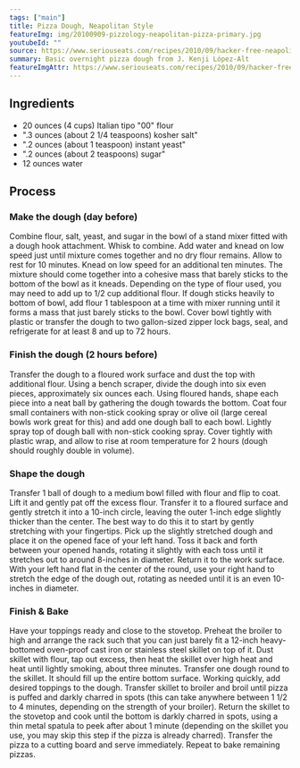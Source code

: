 ```yaml
---
tags: ["main"]
title: Pizza Dough, Neapolitan Style
featureImg: img/20100909-pizzology-neapolitan-pizza-primary.jpg
youtubeId: ""
source: https://www.seriouseats.com/recipes/2010/09/hacker-free-neapolitan-pizza-for-a-home-kitchen-recipe.html
summary: Basic overnight pizza dough from J. Kenji López-Alt
featureImgAttr: https://www.seriouseats.com/recipes/2010/09/hacker-free-neapolitan-pizza-for-a-home-kitchen-recipe.html
---
```


## Ingredients

- 20 ounces (4 cups) Italian tipo "00" flour
- ".3 ounces (about 2 1/4 teaspoons) kosher salt"
- ".2 ounces (about 1 teaspoon) instant yeast"
- ".2 ounces (about 2 teaspoons) sugar"
- 12 ounces water

## Process

### Make the dough (day before)

Combine flour, salt, yeast, and sugar in the bowl of a stand mixer fitted with a dough hook attachment. Whisk to combine. Add water and knead on low speed just until mixture comes together and no dry flour remains. Allow to rest for 10 minutes. Knead on low speed for an additional ten minutes. The mixture should come together into a cohesive mass that barely sticks to the bottom of the bowl as it kneads. Depending on the type of flour used, you may need to add up to 1/2 cup additional flour. If dough sticks heavily to bottom of bowl, add flour 1 tablespoon at a time with mixer running until it forms a mass that just barely sticks to the bowl. Cover bowl tightly with plastic or transfer the dough to two gallon-sized zipper lock bags, seal, and refrigerate for at least 8 and up to 72 hours.

### Finish the dough (2 hours before)

Transfer the dough to a floured work surface and dust the top with additional flour. Using a bench scraper, divide the dough into six even pieces, approximately six ounces each. Using floured hands, shape each piece into a neat ball by gathering the dough towards the bottom. Coat four small containers with non-stick cooking spray or olive oil (large cereal bowls work great for this) and add one dough ball to each bowl. Lightly spray top of dough ball with non-stick cooking spray. Cover tightly with plastic wrap, and allow to rise at room temperature for 2 hours (dough should roughly double in volume).

### Shape the dough

Transfer 1 ball of dough to a medium bowl filled with flour and flip to coat. Lift it and gently pat off the excess flour. Transfer it to a floured surface and gently stretch it into a 10-inch circle, leaving the outer 1-inch edge slightly thicker than the center. The best way to do this it to start by gently stretching with your fingertips. Pick up the slightly stretched dough and place it on the opened face of your left hand. Toss it back and forth between your opened hands, rotating it slightly with each toss until it stretches out to around 8-inches in diameter. Return it to the work surface. With your left hand flat in the center of the round, use your right hand to stretch the edge of the dough out, rotating as needed until it is an even 10-inches in diameter.

### Finish & Bake

Have your toppings ready and close to the stovetop. Preheat the broiler to high and arrange the rack such that you can just barely fit a 12-inch heavy-bottomed oven-proof cast iron or stainless steel skillet on top of it. Dust skillet with flour, tap out excess, then heat the skillet over high heat and heat until lightly smoking, about three minutes. Transfer one dough round to the skillet. It should fill up the entire bottom surface. Working quickly, add desired toppings to the dough. Transfer skillet to broiler and broil until pizza is puffed and darkly charred in spots (this can take anywhere between 1 1/2 to 4 minutes, depending on the strength of your broiler). Return the skillet to the stovetop and cook until the bottom is darkly charred in spots, using a thin metal spatula to peek after about 1 minute (depending on the skillet you use, you may skip this step if the pizza is already charred). Transfer the pizza to a cutting board and serve immediately. Repeat to bake remaining pizzas.
